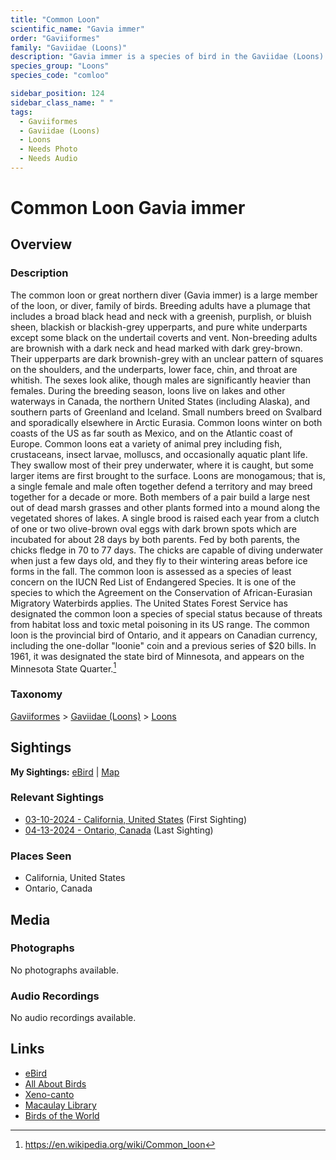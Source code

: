```yaml
---
title: "Common Loon"
scientific_name: "Gavia immer"
order: "Gaviiformes"
family: "Gaviidae (Loons)"
description: "Gavia immer is a species of bird in the Gaviidae (Loons) family. It has been observed 4 times."
species_group: "Loons"
species_code: "comloo"

sidebar_position: 124
sidebar_class_name: " "
tags: 
  - Gaviiformes
  - Gaviidae (Loons)
  - Loons
  - Needs Photo
  - Needs Audio
---
```


# Common Loon <span className='sci_name'>Gavia immer</span>

## Overview

### Description
The common loon or great northern diver (Gavia immer) is a large member of the loon, or diver, family of birds. Breeding adults have a plumage that includes a broad black head and neck with a greenish, purplish, or bluish sheen, blackish or blackish-grey upperparts, and pure white underparts except some black on the undertail coverts and vent. Non-breeding adults are brownish with a dark neck and head marked with dark grey-brown. Their upperparts are dark brownish-grey with an unclear pattern of squares on the shoulders, and the underparts, lower face, chin, and throat are whitish. The sexes look alike, though males are significantly heavier than females. During the breeding season, loons live on lakes and other waterways in Canada, the northern United States (including Alaska), and southern parts of Greenland and Iceland. Small numbers breed on Svalbard and sporadically elsewhere in Arctic Eurasia. Common loons winter on both coasts of the US as far south as Mexico, and on the Atlantic coast of Europe.
Common loons eat a variety of animal prey including fish, crustaceans, insect larvae, molluscs, and occasionally aquatic plant life. They swallow most of their prey underwater, where it is caught, but some larger items are first brought to the surface. Loons are monogamous; that is, a single female and male often together defend a territory and may breed together for a decade or more. Both members of a pair build a large nest out of dead marsh grasses and other plants formed into a mound along the vegetated shores of lakes. A single brood is raised each year from a clutch of one or two olive-brown oval eggs with dark brown spots which are incubated for about 28 days by both parents. Fed by both parents, the chicks fledge in 70 to 77 days. The chicks are capable of diving underwater when just a few days old, and they fly to their wintering areas before ice forms in the fall.
The common loon is assessed as a species of least concern on the IUCN Red List of Endangered Species. It is one of the species to which the Agreement on the Conservation of African-Eurasian Migratory Waterbirds applies. The United States Forest Service has designated the common loon a species of special status because of threats from habitat loss and toxic metal poisoning in its US range.
The common loon is the provincial bird of Ontario, and it appears on Canadian currency, including the one-dollar "loonie" coin and a previous series of $20 bills. In 1961, it was designated the state bird of Minnesota, and appears on the Minnesota State Quarter.[^1]

[^1]: https://en.wikipedia.org/wiki/Common_loon

### Taxonomy
[Gaviiformes](/tags/gaviiformes) > [Gaviidae (Loons)](/tags/gaviidae-loons) > [Loons](/tags/loons)


## Sightings

**My Sightings:** [eBird](https://ebird.org/lifelist?r=world&time=life&spp=comloo) | [Map](/map?species_code=comloo)

### Relevant Sightings

* [03-10-2024 - California, United States](https://ebird.org/checklist/S164344784) (First Sighting)
* [04-13-2024 - Ontario, Canada](https://ebird.org/checklist/S169076500) (Last Sighting)

### Places Seen

* California, United States
* Ontario, Canada



## Media
### Photographs
No photographs available.

### Audio Recordings
No audio recordings available.

## Links
* [eBird](https://ebird.org/species/comloo) 
* [All About Birds](https://www.allaboutbirds.org/guide/comloo) 
* [Xeno-canto](https://www.xeno-canto.org/species/gavia-immer) 
* [Macaulay Library](https://search.macaulaylibrary.org/catalog?taxonCode=comloo&sort=rating_rank_desc)
* [Birds of the World](https://birdsoftheworld.org/bow/species/comloo)
